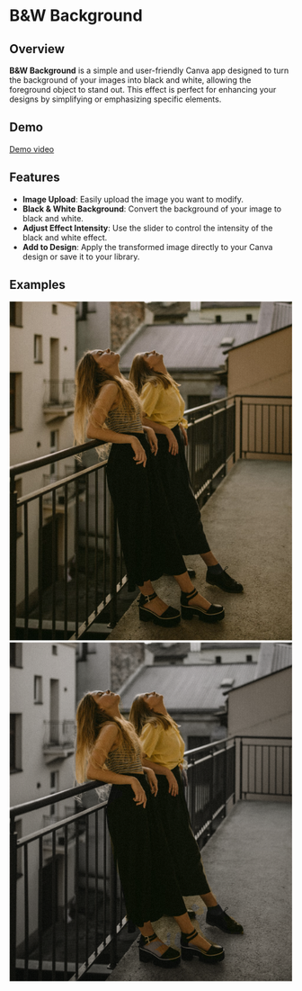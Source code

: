 # B&W Background

## Overview

**B&W Background** is a simple and user-friendly Canva app designed to turn the background of your images into black and white, allowing the foreground object to stand out. This effect is perfect for enhancing your designs by simplifying or emphasizing specific elements.

## Demo

[Demo video](https://youtu.be/t0U9CfgVg6A)

## Features

- **Image Upload**: Easily upload the image you want to modify.
- **Black & White Background**: Convert the background of your image to black and white.
- **Adjust Effect Intensity**: Use the slider to control the intensity of the black and white effect.
- **Add to Design**: Apply the transformed image directly to your Canva design or save it to your library.

## Examples

![original image](./assets/example.png)
![after image](./assets/example-after.png)

